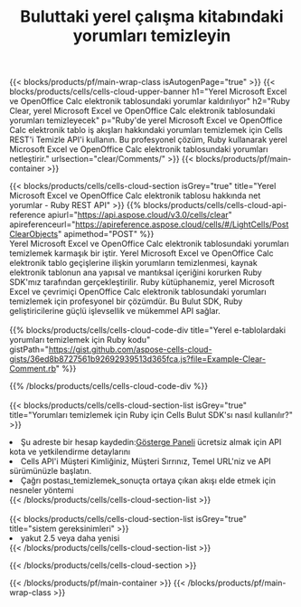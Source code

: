 ﻿---
title:  Buluttaki yerel çalışma kitabındaki yorumları temizleyin
description:  Microsoft Excel ve OpenOffice Calc hakkındaki yorumları temizlemek için Bulut API'leri ve SDK'lar. Cells Cloud API tarafından yerel e-tablolarla ilgili net yorumlar. SDK, çeşitli geliştirme dillerini destekler. Bunlar arasında Android, C#, Go, Java, NodeJS, Perl, PHP, Python, Ruby ve Swift bulunur.
---
{{< blocks/products/pf/main-wrap-class isAutogenPage="true" >}}
{{< blocks/products/cells/cells-cloud-upper-banner h1="Yerel Microsoft Excel ve OpenOffice Calc elektronik tablosundaki yorumlar kaldırılıyor" h2="Ruby Clear, yerel Microsoft Excel ve OpenOffice Calc elektronik tablosundaki yorumları temizleyecek" p="Ruby\'de yerel Microsoft Excel ve OpenOffice Calc elektronik tablo iş akışları hakkındaki yorumları temizlemek için Cells REST\'i Temizle API\'i kullanın. Bu profesyonel çözüm, Ruby kullanarak yerel Microsoft Excel ve OpenOffice Calc elektronik tablosundaki yorumları netleştirir." urlsection="clear/Comments/" >}}
{{< blocks/products/pf/main-container >}}

{{< blocks/products/cells/cells-cloud-section isGrey="true" title="Yerel Microsoft Excel ve OpenOffice Calc elektronik tablosu hakkında net yorumlar - Ruby REST API" >}}
{{% blocks/products/cells/cells-cloud-api-reference apiurl="https://api.aspose.cloud/v3.0/cells/clear" apireferenceurl="https://apireference.aspose.cloud/cells/#/LightCells/PostClearObjects" apimethod="POST" %}}
<br/>
Yerel Microsoft Excel ve OpenOffice Calc elektronik tablosundaki yorumları temizlemek karmaşık bir iştir. Yerel Microsoft Excel ve OpenOffice Calc elektronik tablo geçişlerine ilişkin yorumların temizlenmesi, kaynak elektronik tablonun ana yapısal ve mantıksal içeriğini korurken Ruby SDK'mız tarafından gerçekleştirilir. Ruby kütüphanemiz, yerel Microsoft Excel ve çevrimiçi OpenOffice Calc elektronik tablosundaki yorumları temizlemek için profesyonel bir çözümdür. Bu Bulut SDK, Ruby geliştiricilerine güçlü işlevsellik ve mükemmel API sağlar.
<br/>
<br/>
{{% blocks/products/cells/cells-cloud-code-div title="Yerel e-tablolardaki yorumları temizlemek için Ruby kodu" gistPath="https://gist.github.com/aspose-cells-cloud-gists/36ed8b8727561b92692939513d365fca.js?file=Example-Clear-Comment.rb" %}}
  
{{% /blocks/products/cells/cells-cloud-code-div %}}
<br/>
<br/>
{{< blocks/products/cells/cells-cloud-section-list isGrey="true" title="Yorumları temizlemek için Ruby için Cells Bulut SDK\'sı nasıl kullanılır?" >}}
<li> Şu adreste bir hesap kaydedin:<a href="https://dashboard.aspose.cloud/">Gösterge Paneli</a> ücretsiz almak için API kota ve yetkilendirme detaylarını</li>
<li>Cells API'i Müşteri Kimliğiniz, Müşteri Sırrınız, Temel URL'niz ve API sürümünüzle başlatın.</li>
<li>Çağrı postası_temizlemek_sonuçta ortaya çıkan akışı elde etmek için nesneler yöntemi</li>
{{< /blocks/products/cells/cells-cloud-section-list >}}
<br/>
<br/>
{{< blocks/products/cells/cells-cloud-section-list isGrey="true" title="sistem gereksinimleri" >}}
<li>yakut 2.5 veya daha yenisi</li>
{{< /blocks/products/cells/cells-cloud-section-list >}}

{{< /blocks/products/cells/cells-cloud-section >}}

{{< /blocks/products/pf/main-container >}}
{{< /blocks/products/pf/main-wrap-class >}}

